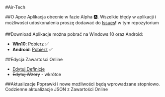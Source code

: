 #Air-Tech

##O Apce
Aplikacja obecnie w fazie Alpha :a:.
Wszelkie błędy w aplikacji i możliwości udoskonalenia proszę dodawać do [Issues](https://github.com/Levvy055/AiRTech/issues):heavy_exclamation_mark: w tym repozytorium

##Download
Aplikacje można pobrać na Windows 10 oraz Android:
* **Win10**: [Pobierz](https://www.microsoft.com/store/apps/9nblggh3zprw) :white_check_mark:
* **Android**: [Pobierz](https://play.google.com/store/apps/details?id=eu.grmdev.airtech) :white_check_mark:

##Edycja Zawartości Online
* [Edytuj Definicje](https://docs.google.com/document/d/1RNvncYUtm6t7M4Dziw209hfaibcgaGea1YblpxkQ74k/edit?usp=sharing)
* ~~Edytuj Wzory~~ - wkrótce

##Aktualizacje
Poprawki i nowe możliwości będą wprowadzane stopniowo. 
Codzienne aktualizacje JSON z Zawartości Online
